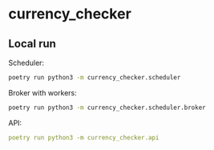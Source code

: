 # currency_checker


## Local run

Scheduler:
```bash
poetry run python3 -m currency_checker.scheduler
```

Broker with workers:
```bash
poetry run python3 -m currency_checker.scheduler.broker
```

API:
```yaml
poetry run python3 -m currency_checker.api
```
